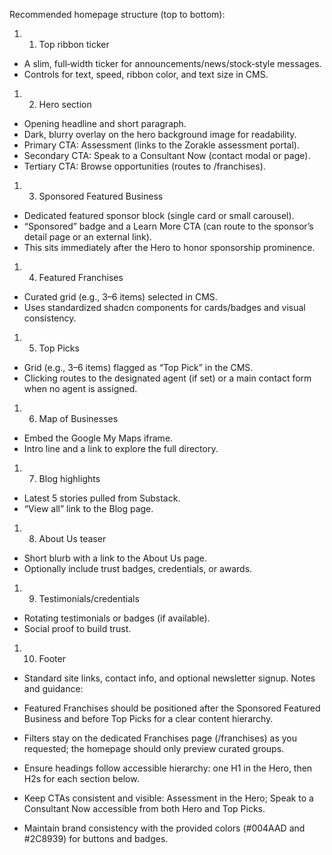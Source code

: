 Recommended homepage structure (top to bottom):

1. 1. Top ribbon ticker

- A slim, full‑width ticker for announcements/news/stock‑style messages.
- Controls for text, speed, ribbon color, and text size in CMS.

1. 2. Hero section

- Opening headline and short paragraph.
- Dark, blurry overlay on the hero background image for readability.
- Primary CTA: Assessment (links to the Zorakle assessment portal).
- Secondary CTA: Speak to a Consultant Now (contact modal or page).
- Tertiary CTA: Browse opportunities (routes to /franchises).

1. 3. Sponsored Featured Business

- Dedicated featured sponsor block (single card or small carousel).
- “Sponsored” badge and a Learn More CTA (can route to the sponsor’s detail page or an external link).
- This sits immediately after the Hero to honor sponsorship prominence.

1. 4. Featured Franchises

- Curated grid (e.g., 3–6 items) selected in CMS.
- Uses standardized shadcn components for cards/badges and visual consistency.

1. 5. Top Picks

- Grid (e.g., 3–6 items) flagged as “Top Pick” in the CMS.
- Clicking routes to the designated agent (if set) or a main contact form when no agent is assigned.

1. 6. Map of Businesses

- Embed the Google My Maps iframe.
- Intro line and a link to explore the full directory.

1. 7. Blog highlights

- Latest 5 stories pulled from Substack.
- “View all” link to the Blog page.

1. 8. About Us teaser

- Short blurb with a link to the About Us page.
- Optionally include trust badges, credentials, or awards.

1. 9. Testimonials/credentials

- Rotating testimonials or badges (if available).
- Social proof to build trust.

1. 10. Footer

- Standard site links, contact info, and optional newsletter signup.
  Notes and guidance:

- Featured Franchises should be positioned after the Sponsored Featured Business and before Top Picks for a clear content hierarchy.
- Filters stay on the dedicated Franchises page (/franchises) as you requested; the homepage should only preview curated groups.
- Ensure headings follow accessible hierarchy: one H1 in the Hero, then H2s for each section below.
- Keep CTAs consistent and visible: Assessment in the Hero; Speak to a Consultant Now accessible from both Hero and Top Picks.
- Maintain brand consistency with the provided colors (#004AAD and #2C8939) for buttons and badges.
